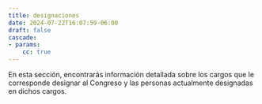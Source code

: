 ```yaml
---
title: designaciones
date: 2024-07-22T16:07:59-06:00
draft: false
cascade:
- params:
    cc: true
---
```

En esta sección, encontrarás información detallada sobre los cargos que le corresponde designar al Congreso y las personas actualmente designadas en dichos cargos.

